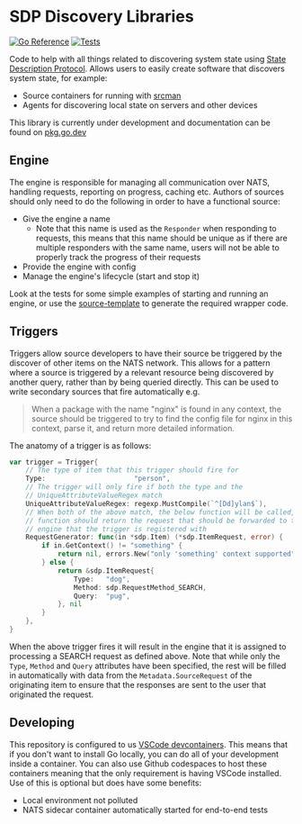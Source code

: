 # SDP Discovery Libraries

[![Go Reference](https://pkg.go.dev/badge/github.com/overmindtech/discovery.svg)](https://pkg.go.dev/github.com/overmindtech/discovery) [![Tests](https://github.com/overmindtech/discovery/actions/workflows/test.yml/badge.svg)](https://github.com/overmindtech/discovery/actions/workflows/test.yml)

Code to help with all things related to discovering system state using [State Description Protocol](github.com/overmindtech/sdp). Allows users to easily create software that discovers system state, for example:

* Source containers for running with [srcman](https://github.com/overmindtech/srcman)
* Agents for discovering local state on servers and other devices

This library is currently under development and documentation can be found on [pkg.go.dev](https://pkg.go.dev/github.com/overmindtech/discovery)

## Engine

The engine is responsible for managing all communication over NATS, handling requests, reporting on progress, caching etc. Authors of sources should only need to do the following in order to have a functional source:

* Give the engine a name
    * Note that this name is used as the `Responder` when responding to requests, this means that this name should be unique as if there are multiple responders with the same name, users will not be able to properly track the progress of their requests
* Provide the engine with config
* Manage the engine's lifecycle (start and stop it)

Look at the tests for some simple examples of starting and running an engine, or use the [source-template](https://github.com/overmindtech/source-template) to generate the required wrapper code.

## Triggers

Triggers allow source developers to have their source be triggered by the discover of other items on the NATS network. This allows for a pattern where a source is triggered by a relevant resource being discovered by another query, rather than by being queried directly. This can be used to write secondary sources that fire automatically e.g.

> When a package with the name "nginx" is found in any context, the source should be triggered to try to find the config file for nginx in this context, parse it, and return more detailed information.

The anatomy of a trigger is as follows:

```go
var trigger = Trigger{
    // The type of item that this trigger should fire for
    Type:                      "person",
    // The trigger will only fire if both the type and the
    // UniqueAttributeValueRegex match
    UniqueAttributeValueRegex: regexp.MustCompile(`^[Dd]ylan$`),
    // When both of the above match, the below function will be called, this
    // function should return the request that should be forwarded to the
    // engine that the trigger is registered with
    RequestGenerator: func(in *sdp.Item) (*sdp.ItemRequest, error) {
        if in.GetContext() != "something" {
            return nil, errors.New("only 'something' context supported")
        } else {
            return &sdp.ItemRequest{
                Type:   "dog",
                Method: sdp.RequestMethod_SEARCH,
                Query:  "pug",
            }, nil
        }
    },
}
```

When the above trigger fires it will result in the engine that it is assigned to processing a SEARCH request as defined above. Note that while only the `Type`, `Method` and `Query` attributes have been specified, the rest will be filled in automatically with data from the `Metadata.SourceRequest` of the originating item to ensure that the responses are sent to the user that originated the request.

## Developing

This repository is configured to us [VSCode devcontainers](https://code.visualstudio.com/docs/remote/containers). This means that if you don't want to install Go locally, you can do all of your development inside a container. You can also use Github codespaces to host these containers meaning that the only requirement is having VSCode installed. Use of this is optional but does have some benefits:

* Local environment not polluted
* NATS sidecar container automatically started for end-to-end tests
